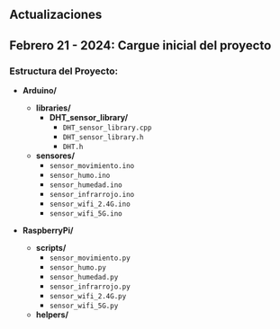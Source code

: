 Actualizaciones
-----------------
Febrero 21 - 2024: Cargue inicial del proyecto
------------------
### Estructura del Proyecto: ###

- **Arduino/**
  - **libraries/**
    - **DHT_sensor_library/**
      - `DHT_sensor_library.cpp`
      - `DHT_sensor_library.h`
      - `DHT.h`
  - **sensores/**
    - `sensor_movimiento.ino`
    - `sensor_humo.ino`
    - `sensor_humedad.ino`
    - `sensor_infrarrojo.ino`
    - `sensor_wifi_2.4G.ino`
    - `sensor_wifi_5G.ino`

- **RaspberryPi/**
  - **scripts/**
    - `sensor_movimiento.py`
    - `sensor_humo.py`
    - `sensor_humedad.py`
    - `sensor_infrarrojo.py`
    - `sensor_wifi_2.4G.py`
    - `sensor_wifi_5G.py`
  - **helpers/**